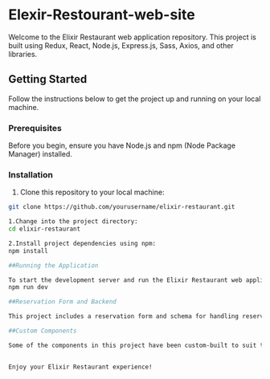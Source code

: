 # Elexir-Restourant-web-site

Welcome to the Elixir Restaurant web application repository. This project is built using Redux, React, Node.js, Express.js, Sass, Axios, and other libraries.

## Getting Started

Follow the instructions below to get the project up and running on your local machine.

### Prerequisites

Before you begin, ensure you have Node.js and npm (Node Package Manager) installed.

### Installation

1. Clone this repository to your local machine:

```bash
git clone https://github.com/yourusername/elixir-restaurant.git

1.Change into the project directory:
cd elixir-restaurant

2.Install project dependencies using npm:
npm install

##Running the Application

To start the development server and run the Elixir Restaurant web application, use the following command:
npm run dev

##Reservation Form and Backend

This project includes a reservation form and schema for handling reservations. The most of back end of the application has been  implemented by me.

##Custom Components

Some of the components in this project have been custom-built to suit the specific needs of the Elixir Restaurant web application.


Enjoy your Elixir Restaurant experience!


